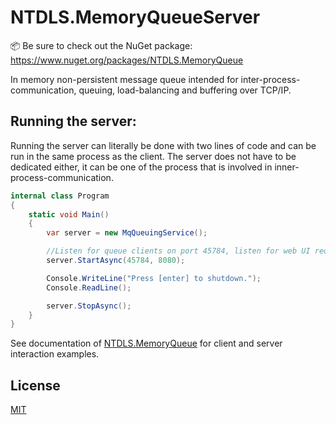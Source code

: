 # NTDLS.MemoryQueueServer

📦 Be sure to check out the NuGet package: https://www.nuget.org/packages/NTDLS.MemoryQueue

In memory non-persistent message queue intended for inter-process-communication,
    queuing, load-balancing and buffering over TCP/IP.

## Running the server:

Running the server can literally be done with two lines of code and can be run in the same process as the client.
The server does not have to be dedicated either, it can be one of the process that is involved in inner-process-communication.

```csharp
internal class Program
{
    static void Main()
    {
        var server = new MqQueuingService();

        //Listen for queue clients on port 45784, listen for web UI requests on port 8080.
        server.StartAsync(45784, 8080);

        Console.WriteLine("Press [enter] to shutdown.");
        Console.ReadLine();

        server.StopAsync();
    }
}
```
See documentation of [NTDLS.MemoryQueue](https://www.nuget.org/packages/NTDLS.MemoryQueue) for client and server interaction examples.


## License
[MIT](https://choosealicense.com/licenses/mit/)
